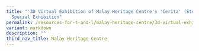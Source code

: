 ```yaml
---
title: "'3D Virtual Exhibition of Malay Heritage Centre's 'Cerita' (Stories)
  Special Exhibition"
permalink: /resources-for-t-and-l/malay-heritage-centre/3d-virtual-exhibition-of-mhc-cerita/
variant: markdown
description: ""
third_nav_title: Malay Heritage Centre
---
```

